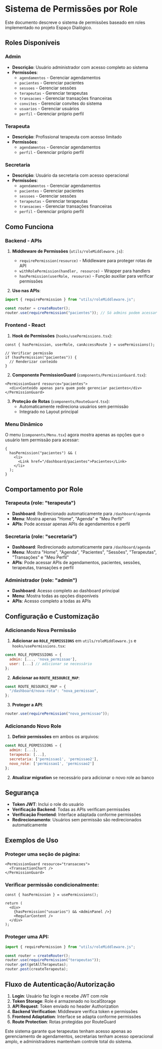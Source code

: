 # Sistema de Permissões por Role

Este documento descreve o sistema de permissões baseado em roles implementado no projeto Espaço Dialógico.

## Roles Disponíveis

### Admin

- **Descrição**: Usuário administrador com acesso completo ao sistema
- **Permissões**:
  - `agendamentos` - Gerenciar agendamentos
  - `pacientes` - Gerenciar pacientes
  - `sessoes` - Gerenciar sessões
  - `terapeutas` - Gerenciar terapeutas
  - `transacoes` - Gerenciar transações financeiras
  - `convites` - Gerenciar convites do sistema
  - `usuarios` - Gerenciar usuários
  - `perfil` - Gerenciar próprio perfil

### Terapeuta

- **Descrição**: Profissional terapeuta com acesso limitado
- **Permissões**:
  - `agendamentos` - Gerenciar agendamentos
  - `perfil` - Gerenciar próprio perfil

### Secretaria

- **Descrição**: Usuário da secretaria com acesso operacional
- **Permissões**:
  - `agendamentos` - Gerenciar agendamentos
  - `pacientes` - Gerenciar pacientes
  - `sessoes` - Gerenciar sessões
  - `terapeutas` - Gerenciar terapeutas
  - `transacoes` - Gerenciar transações financeiras
  - `perfil` - Gerenciar próprio perfil

## Como Funciona

### Backend - APIs

1. **Middleware de Permissões** (`utils/roleMiddleware.js`):

   - `requirePermission(resource)` - Middleware para proteger rotas de API
   - `withRolePermission(handler, resource)` - Wrapper para handlers
   - `hasPermission(userRole, resource)` - Função auxiliar para verificar permissões

2. **Uso nas APIs**:

```javascript
import { requirePermission } from "utils/roleMiddleware.js";

const router = createRouter();
router.use(requirePermission("pacientes")); // Só admins podem acessar
```

### Frontend - React

1. **Hook de Permissões** (`hooks/usePermissions.tsx`):

```tsx
const { hasPermission, userRole, canAccessRoute } = usePermissions();

// Verificar permissão
if (hasPermission("pacientes")) {
  // Renderizar conteúdo
}
```

2. **Componente PermissionGuard** (`components/PermissionGuard.tsx`):

```tsx
<PermissionGuard resource="pacientes">
  <div>Conteúdo apenas para quem pode gerenciar pacientes</div>
</PermissionGuard>
```

3. **Proteção de Rotas** (`components/RouteGuard.tsx`):
   - Automaticamente redireciona usuários sem permissão
   - Integrado no Layout principal

### Menu Dinâmico

O menu (`components/Menu.tsx`) agora mostra apenas as opções que o usuário tem permissão para acessar:

```tsx
{
  hasPermission("pacientes") && (
    <li>
      <Link href="/dashboard/pacientes">Pacientes</Link>
    </li>
  );
}
```

## Comportamento por Role

### Terapeuta (role: "terapeuta")

- **Dashboard**: Redirecionado automaticamente para `/dashboard/agenda`
- **Menu**: Mostra apenas "Home", "Agenda" e "Meu Perfil"
- **APIs**: Pode acessar apenas APIs de agendamentos e perfil

### Secretaria (role: "secretaria")

- **Dashboard**: Redirecionado automaticamente para `/dashboard/agenda`
- **Menu**: Mostra "Home", "Agenda", "Pacientes", "Sessões", "Terapeutas", "Transações" e "Meu Perfil"
- **APIs**: Pode acessar APIs de agendamentos, pacientes, sessões, terapeutas, transações e perfil

### Administrador (role: "admin")

- **Dashboard**: Acesso completo ao dashboard principal
- **Menu**: Mostra todas as opções disponíveis
- **APIs**: Acesso completo a todas as APIs

## Configuração e Customização

### Adicionando Nova Permissão

1. **Adicionar ao `ROLE_PERMISSIONS`** em `utils/roleMiddleware.js` e `hooks/usePermissions.tsx`:

```javascript
const ROLE_PERMISSIONS = {
  admin: [..., 'nova_permissao'],
  user: [...] // adicionar se necessário
};
```

2. **Adicionar ao `ROUTE_RESOURCE_MAP`**:

```javascript
const ROUTE_RESOURCE_MAP = {
  "/dashboard/nova-rota": "nova_permissao",
};
```

3. **Proteger a API**:

```javascript
router.use(requirePermission("nova_permissao"));
```

### Adicionando Novo Role

1. **Definir permissões** em ambos os arquivos:

```javascript
const ROLE_PERMISSIONS = {
  admin: [...],
  terapeuta: [...],
  secretaria: ['permissao1', 'permissao2'],
  novo_role: ['permissao1', 'permissao2']
};
```

2. **Atualizar migration** se necessário para adicionar o novo role ao banco

## Segurança

- **Token JWT**: Inclui o role do usuário
- **Verificação Backend**: Todas as APIs verificam permissões
- **Verificação Frontend**: Interface adaptada conforme permissões
- **Redirecionamento**: Usuários sem permissão são redirecionados automaticamente

## Exemplos de Uso

### Proteger uma seção de página:

```tsx
<PermissionGuard resource="transacoes">
  <TransactionChart />
</PermissionGuard>
```

### Verificar permissão condicionalmente:

```tsx
const { hasPermission } = usePermissions();

return (
  <div>
    {hasPermission("usuarios") && <AdminPanel />}
    <RegularContent />
  </div>
);
```

### Proteger uma API:

```javascript
import { requirePermission } from "utils/roleMiddleware.js";

const router = createRouter();
router.use(requirePermission("terapeutas"));
router.get(getAllTerapeutas);
router.post(createTerapeuta);
```

## Fluxo de Autenticação/Autorização

1. **Login**: Usuário faz login e recebe JWT com role
2. **Token Storage**: Role é armazenado no localStorage
3. **API Request**: Token enviado no header Authorization
4. **Backend Verification**: Middleware verifica token e permissões
5. **Frontend Adaptation**: Interface se adapta conforme permissões
6. **Route Protection**: Rotas protegidas por RouteGuard

Este sistema garante que terapeutas tenham acesso apenas ao gerenciamento de agendamentos, secretarias tenham acesso operacional amplo, e administradores mantenham controle total do sistema.
